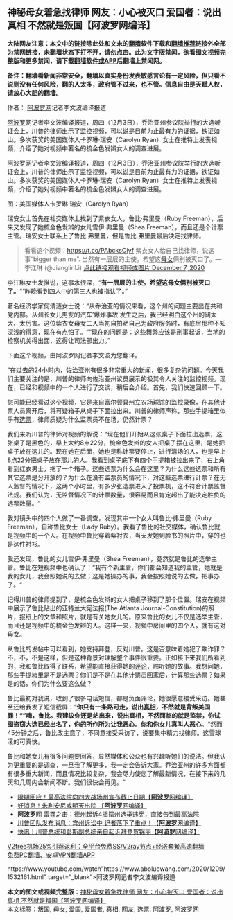  <h2>神秘母女着急找律师 网友：小心被灭口 爱国者：说出真相 不然就是叛国【阿波罗网编译】</h2> <p class="notice"><b>大陆网友注意：本文中的链接除此处和文末的<a href="https://github.com/bannedbook/fanqiang" >翻墙</a>软件下载和<a href="https://github.com/killgcd/justmysocks/blob/master/README.md">翻墙推荐</a>链接外全部为禁网链接，未翻墙状态下打不开，请勿点击。此为文字版禁闻，欲看图文视频完整版和更多禁闻，请下载<a href="https://github.com/bannedbook/fanqiang">翻墙软件或APP</a>后翻墙上禁闻网。</p><p>备注：翻墙看新闻非常安全，翻墙以真实身份发表敏感言论有一定风险，但只看不说则没有任何风险，翻的人太多，政府管不过来，也不管。信息自由是天赋人权，请放心大胆的翻墙。</b></p>  <div class="entry"> <p>作者： <span class='wp_keywordlink_affiliate'><a href="https://www.aboluowang.com/" title="阿波罗网" target="_blank">阿波罗网</a></span>记者李文波编译报道</p> <p id="summary"><a href="https://www.bannedbook.org/bnews/tag/%E9%98%BF%E6%B3%A2%E7%BD%97/" class="st_tag internal_tag" rel="tag" title="标签 阿波罗 下的日志">阿波罗</a>网记者李文波编译报道，周四（12月3日），乔治亚州参议院举行的大选听证会上，川普的律师出示了监控视频，可以说是目前为止最有力的证据，铁证如山。多次获奖的美国媒体人卡罗琳·瑞安（Carolyn Ryan）女士在推特上发表视频，介绍了她对视频中著名的梳金色发辫女人的调查进展。</p> <p><a href="https://www.bannedbook.org/bnews/tag/%e9%98%bf%e6%b3%a2%e7%bd%97%e7%bd%91/" class="st_tag internal_tag" rel="tag" title="标签 阿波罗网 下的日志">阿波罗网</a>记者李文波编译报道，周四（12月3日），乔治亚州参议院举行的大选听证会上，川普的律师出示了监控视频，可以说是目前为止最有力的证据，铁证如山。多次获奖的美国媒体人卡罗琳·瑞安（Carolyn Ryan）女士在推特上发表视频，介绍了她对视频中著名的梳金色发辫女人的调查进展。</p> <p>图：美国媒体人卡罗琳·瑞安（Carolyn Ryan）</p> <p>瑞安女士首先在社交媒体上找到了紫衣女人，鲁比·弗里曼（Ruby Freeman），后来又发现了她梳金色发辫的女儿雪伊·弗里曼（Shea Freeman），而且还是个计票主管。瑞安女士联系上了鲁比·弗里曼，但是鲁比·弗里曼最后决定找律师。</p>  <blockquote><p>看看这个视频：<a href="https://t.co/PAbcksOiyf">https://t.co/PAbcksOiyf</a> 紫衣女人给自己找律师，说这事“bigger than me&#8221;. 当然有一层层的主使。希望这<a href="https://www.bannedbook.org/bnews/tag/%E6%AF%8D%E5%A5%B3/" class="st_tag internal_tag" rel="tag" title="标签 母女 下的日志">母女</a>俩别被灭口了。— 李江琳 (@JianglinLi) <a href="https://twitter.com/JianglinLi/status/1335980440780419077?ref_src=twsrc%5Etfw">点此链接观看视频或图片 December 7, 2020</a></p></blockquote> <p>李江琳女士发推说，这事水很深，“<strong>有一层层的主使。希望这母女俩别被灭口了。</strong>““昨晚看到四人中的第三人也被指认了。”</p> <p>著名经济学家何清涟女士说：“从乔治亚的情况来看，这个州的问题主要出在共和党内部。从州长女儿男友的汽车&#8217;爆炸事故&#8217;发生之后，我已经明白这个州的网太大、太厉害。这位紫衣女母女二人当初自拍晒自己为政府服务时，有底层那种不知深浅的得意，现在有点怕了。““现在的问题是：这些舞弊应该是刑事起诉，当地的检察机关得出面，这得让司法部出力。”</p> <p>下面这个视频，由阿波罗网记者李文波为您翻译。</p> <p></p>  <p></p> <p>”在过去的24小时内，佐治亚州有很多非常重大的<span class='wp_keywordlink_affiliate'><a href="https://www.bannedbook.org/" title="新闻">新闻</a></span>，很多复杂的问题。今天我们主要关注的是，川普的律师向佐治亚州议员展示的极其令人关注的监控视频。现在，已经和视频中的一个人进行了交谈，稍后会介绍。首先，我们快速回顾一下。</p> <p>您可能已经看过这个视频，它是来自富尔顿县州立农场球馆的监控录像，在其他计票人员离开后，将可疑箱子从桌子下面拉出来。川普的律师声称，那些手提箱里似乎有<a href="https://www.bannedbook.org/bnews/tag/%E9%80%89%E7%A5%A8/" class="st_tag internal_tag" rel="tag" title="标签 选票 下的日志">选票</a>，律师质疑为什么监票员不在场，仍然计票？</p> <p>我们来听川普的律师对视频的解说：“现在他们开始从这张桌子下面拉出选票，这张桌子是黑色的，早上大约8点22分，梳金色发辫的女人把桌子摆在这里，是她把桌子放在这儿的。现在她在后面，她也是称计票要停止，进行清场的人，也是早上8点22分把桌子放在那儿的人。我看到桌子底下有四个手提箱被拉出来了，右上角看到红衣男士，拖了一个箱子。这些选票为什么会在这里？为什么这些选票和所有其它选票是分开放的？为什么在没有监票员的情况下，对这些选票进行计票？在无人监督的情况下，这两个小时里，有多少张选票进入了投票机，这不符合计票监督法规。我们认为，无监督情况下的计票数量，很容易而且肯定超出了能决定胜负的选票数量。“</p> <p>我对镜头中的四个人做了一番调查，发现其中一个女人叫鲁比·弗里曼（Ruby Freeman），自称鲁比女士（Lady Ruby）。我看了鲁比的社交媒体，确认鲁比就是视频中的一个人。在视频中鲁比穿着紫衬衣，当天发她到脸书的照片中，穿的也是这件衬衫。</p>  <p>我还发现，鲁比的女儿雪伊·弗里曼（Shea Freeman），竟然就是鲁比的选举主管。鲁比在短视频中也确认了：“我有个新主管，你们都会知道我的主管，她就是我的女儿，我会照她说的去做；这是她操办的事，我会按照她说的去做，把事办了。“</p> <p>记得川普的律师提到了，是梳金色发辫的女人把桌子移到了那个位置。瑞安在视频中展示了鲁比贴出的亚特兰大宪法报(The Atlanta Journal-Constitution)的照片，报纸上的文章和照片，就是有关她女儿的。原来鲁比的女儿不仅是选举主管，而且还是视频中的梳金色发辫的人。这样一来，视频中房间里的四个人，就有这对母女。</p> <p>从鲁比的发帖中可以看到，她支持拜登，反对川普。这是否意味着她犯了欺诈罪？不，不，不是这样，但是这种背景对理解整个事件很重要。正如接下来我们所看到的，我和鲁比取得了联系，希望能直接获得她的<span class='wp_keywordlink_affiliate'><a href="https://www.bannedbook.org/bnews/comments/" title="新闻评论" target="_blank">评论</a></span>，聆听她的故事。我想问她，那些手提箱里是不是选票？你们是不是在其他计票员回家后，计算那些选票？如果是的话，你们为什么要这么做？</p> <p>鲁比最初对我说，收到了很多电话短信，都是负面评论，她很愿意接受采访。她甚至还给我发了短信截屏：“<strong>你只有一条路可走，说出<a href="https://www.bannedbook.org/bnews/tag/%e7%9c%9f%e7%9b%b8/" class="st_tag internal_tag" rel="tag" title="标签 真相 下的日志">真相</a>，不然就是背叛美国罪！“”嗨，鲁比。我建议你还是站出来，说出真相，不然面临的就是监禁，你试图盗窃大选已经出名了，你的所作所为让我恶心。你和你女儿真叫人恶心</strong>。“然而45分钟之后，鲁比改主意了，不同意接受采访了，说要集中精力找律师。这雪球滚的可真快。</p> <p>鲁比和她女儿有很多问题要回答，显然媒体和公众也有兴趣听她们的说法。但我认为更重要的是调查，一旦我了解更多，我一定会告诉大家。乔治亚州的许多方面都有很多重大新闻，而且情况比较复杂，我会尽力使您了解最新情况，在接下来的几天和几周内会新闻不断。我们很快会再见。“</p>  <ul class='op-related-articles' title='相关阅读'> <li><a href='https://www.bannedbook.org/bnews/topimagenews/20201209/1444582.html' target='_blank'>限期回应！最高法院向四大战场州宣布截止日期【<b>阿波罗</b>网编译】</a></li> <li><a href='https://www.bannedbook.org/bnews/topimagenews/20201209/1444542.html' target='_blank'>好消息！朱利安尼或明天出院 【<b>阿波罗</b>网编译】</a></li> <li><a href='https://www.bannedbook.org/bnews/taiwannews/20201209/1444531.html' target='_blank'><b>阿波罗</b>网 雷霆之击；德州起诉4摇摆州选举违宪，直接告到最高法院</a></li> <li><a href='https://www.bannedbook.org/bnews/cnnews/20201209/1444497.html' target='_blank'>川普团队发布消息：宾州诉讼中 记者落下了重点！【<b>阿波罗</b>网编译】</a></li> <li><a href='https://www.bannedbook.org/bnews/cnnews/20201208/1444131.html' target='_blank'>快讯！川普总统和彭斯副总统亲自起诉拜登贺锦丽【<b>阿波罗</b>网编译】</a></li> </ul> <p class="texttj"> <a href="https://www.bannedbook.org/forum23/topic22702.html" target="_blank">V2free机场25%引荐返利：全平台免费SS/V2ray节点+经济套餐高速翻墙</a><br/> <a href="https://github.com/bannedbook/fanqiang/wiki/%E7%A6%81%E9%97%BB%E7%BD%91%E5%AE%89%E5%8D%93%E7%BF%BB%E5%A2%99%E6%96%B0%E9%97%BBAPP" target="_blank">免费PC翻墙、安卓VPN翻墙APP</a></p><p>https://www.youtube.com/watch&#8221;https://www.aboluowang.com/2020/1209/1532161.html&#8221; target=&#8221;_blank&#8221;>阿波罗网</a>记者李文波编译报道 </p><a name='sharetosocial'></a>       <div><b>本文的图文或视频完整版</b>：<a href='https://www.bannedbook.org/bnews/topimagenews/20201209/1444602.html'>神秘母女着急找律师 网友：小心被灭口 爱国者：说出真相 不然就是叛国【阿波罗网编译】</a></div>  </div><!--END ENTRY--> <div class="postfooter"> <div>本文标签：<a href="https://www.bannedbook.org/bnews/tag/%E5%8F%9B%E5%9B%BD/" rel="tag">叛国</a>, <a href="https://www.bannedbook.org/bnews/tag/%E6%AF%8D%E5%A5%B3/" rel="tag">母女</a>, <a href="https://www.bannedbook.org/bnews/tag/%E7%88%B1%E5%9B%BD/" rel="tag">爱国</a>, <a href="https://www.bannedbook.org/bnews/tag/%e7%88%b1%e5%9b%bd%e8%80%85/" rel="tag">爱国者</a>, <a href="https://www.bannedbook.org/bnews/tag/%e7%9c%9f%e7%9b%b8/" rel="tag">真相</a>, <a href="https://www.bannedbook.org/bnews/tag/%e7%bd%91%e5%8f%8b/" rel="tag">网友</a>, <a href="https://www.bannedbook.org/bnews/tag/%E9%80%89%E7%A5%A8/" rel="tag">选票</a>, <a href="https://www.bannedbook.org/bnews/tag/%E9%98%BF%E6%B3%A2%E7%BD%97/" rel="tag">阿波罗</a>, <a href="https://www.bannedbook.org/bnews/tag/%e9%98%bf%e6%b3%a2%e7%bd%97%e7%bd%91/" rel="tag">阿波罗网</a></div>  </div><!--END POSTFOOTER--> 